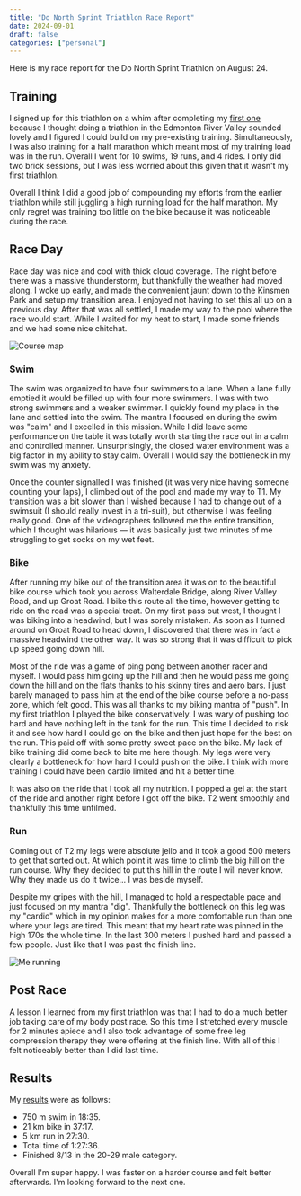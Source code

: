 ```yaml
---
title: "Do North Sprint Triathlon Race Report"
date: 2024-09-01
draft: false
categories: ["personal"]
---
```


Here is my race report for the Do North Sprint Triathlon on August 24.

## Training

I signed up for this triathlon on a whim after completing my [first one](/blog/2024/great-white-north-sprint-triathlon-race-report) because I thought doing a triathlon in the Edmonton River Valley sounded lovely and I figured I could build on my pre-existing training. Simultaneously, I was also training for a half marathon which meant most of my training load was in the run. Overall I went for 10 swims, 19 runs, and 4 rides. I only did two brick sessions, but I was less worried about this given that it wasn't my first triathlon.

Overall I think I did a good job of compounding my efforts from the earlier triathlon while still juggling a high running load for the half marathon. My only regret was training too little on the bike because it was noticeable during the race.

## Race Day

Race day was nice and cool with thick cloud coverage. The night before there was a massive thunderstorm, but thankfully the weather had moved along. I woke up early, and made the convenient jaunt down to the Kinsmen Park and setup my transition area. I enjoyed not having to set this all up on a previous day. After that was all settled, I made my way to the pool where the race would start. While I waited for my heat to start, I made some friends and we had some nice chitchat.

![Course map](/do-north-map.png)

### Swim

The swim was organized to have four swimmers to a lane. When a lane fully emptied it would be filled up with four more swimmers. I was with two strong swimmers and a weaker swimmer. I quickly found my place in the lane and settled into the swim. The mantra I focused on during the swim was "calm" and I excelled in this mission. While I did leave some performance on the table it was totally worth starting the race out in a calm and controlled manner. Unsurprisingly, the closed water environment was a big factor in my ability to stay calm. Overall I would say the bottleneck in my swim was my anxiety.

Once the counter signalled I was finished (it was very nice having someone counting your laps), I climbed out of the pool and made my way to T1. My transition was a bit slower than I wished because I had to change out of a swimsuit (I should really invest in a tri-suit), but otherwise I was feeling really good. One of the videographers followed me the entire transition, which I thought was hilarious — it was basically just two minutes of me struggling to get socks on my wet feet.

### Bike

After running my bike out of the transition area it was on to the beautiful bike course which took you across Walterdale Bridge, along River Valley Road, and up Groat Road. I bike this route all the time, however getting to ride on the road was a special treat. On my first pass out west, I thought I was biking into a headwind, but I was sorely mistaken. As soon as I turned around on Groat Road to head down, I discovered that there was in fact a massive headwind the other way. It was so strong that it was difficult to pick up speed going down hill.

Most of the ride was a game of ping pong between another racer and myself. I would pass him going up the hill and then he would pass me going down the hill and on the flats thanks to his skinny tires and aero bars. I just barely managed to pass him at the end of the bike course before a no-pass zone, which felt good. This was all thanks to my biking mantra of "push". In my first triathlon I played the bike conservatively. I was wary of pushing too hard and have nothing left in the tank for the run. This time I decided to risk it and see how hard I could go on the bike and then just hope for the best on the run. This paid off with some pretty sweet pace on the bike. My lack of bike training did come back to bite me here though. My legs were very clearly a bottleneck for how hard I could push on the bike. I think with more training I could have been cardio limited and hit a better time.

It was also on the ride that I took all my nutrition. I popped a gel at the start of the ride and another right before I got off the bike. T2 went smoothly and thankfully this time unfilmed.

### Run

Coming out of T2 my legs were absolute jello and it took a good 500 meters to get that sorted out. At which point it was time to climb the big hill on the run course. Why they decided to put this hill in the route I will never know. Why they made us do it twice... I was beside myself.

Despite my gripes with the hill, I managed to hold a respectable pace and just focused on my mantra "dig". Thankfully the bottleneck on this leg was my "cardio" which in my opinion makes for a more comfortable run than one where your legs are tired. This meant that my heart rate was pinned in the high 170s the whole time. In the last 300 meters I pushed hard and passed a few people. Just like that I was past the finish line.

![Me running](/do-north-running.jpg)

## Post Race

A lesson I learned from my first triathlon was that I had to do a much better job taking care of my body post race. So this time I stretched every muscle for 2 minutes apiece and I also took advantage of some free leg compression therapy they were offering at the finish line. With all of this I felt noticeably better than I did last time.

## Results

My [results](https://zone4.ca/race/2024-08-24/8b1ada92/results) were as follows:

- 750 m swim in 18:35.
- 21 km bike in 37:17.
- 5 km run in 27:30.
- Total time of 1:27:36.
- Finished 8/13 in the 20-29 male category.

Overall I'm super happy. I was faster on a harder course and felt better afterwards. I'm looking forward to the next one.
